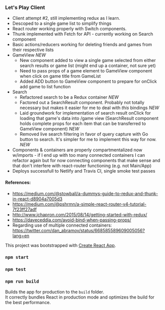 ### Let's Play Client

* Client attempt #2, still implementing redux as I learn.
* Descoped to a single game list to simplify things
* React router working properly with Switch components.
* Thunk implemented with Fetch for API - currently working on Search component
* Basic actions/reducers working for deleting friends and games from their respective lists
* GameView *NEW*
	* New component added to view a single game selected from either search results or game list (might end up a container, not sure yet)
	* Need to pass props of a game element to GameView component when click on game title from GameList 
	* Added ADD button to GameView component to prepare for onClick add game to list function
* Search
	* Refactored search to be a Redux container *NEW*
	* Factored out a SearchResult component. Probably not totally necessary but makes it easier for me to deal with *this* bindings *NEW*
	* Laid groundwork for implementation of search result onClick for loading that game's data into /game view (SearchResult component holds complete props for each item that can be transferred to GameView component) *NEW*
	* Removed live search filtering in favor of query capture with Go button to search. It's simpler for me to implement this way for now. *NEW*
* Components & containers are properly compartmentalized now w/imports - if I end up with too many connected containers I can refactor again but for now connecting components that make sense and that don't interfere with react-router functioning (e.g. not Main/App)
* Deploys successfull to Netlify and Travis CI, single smoke test passes

#### References:

* https://medium.com/@stowball/a-dummys-guide-to-redux-and-thunk-in-react-d8904a7005d3
* https://medium.com/@pshrmn/a-simple-react-router-v4-tutorial-7f23ff27adf
* http://www.jchapron.com/2015/08/14/getting-started-with-redux/
* https://daveceddia.com/avoid-bind-when-passing-props/
* Regarding use of multiple connected containers: https://twitter.com/dan_abramov/status/668585589609005056?lang=en


This project was bootstrapped with [Create React App](https://github.com/facebookincubator/create-react-app).

### `npm start`

### `npm test`

### `npm run build`

Builds the app for production to the `build` folder.<br>
It correctly bundles React in production mode and optimizes the build for the best performance.
